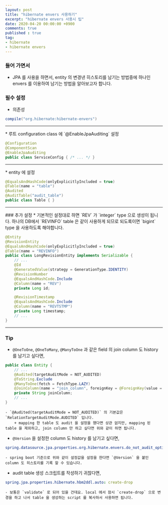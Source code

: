```yaml
---
layout: post
title: "hibernate envers 사용하기"
excerpt: "hibernate envers 사용시 팁"
date: 2020-04-20 00:00:00 +0900
comments: true
published : true
tag:
- hibernate
- hibernate envers
---
```

### 들어 가면서
* JPA 를 사용을 하면서, entity 의 변경낸 히스토리를 남기는 방법중에 하나인 envers 를 이용하여 남기는 방법을 알아보고자 합니다.

### 필수 설정
* 의존성

```gradle
compile("org.hibernate:hibernate-envers")
```
<hr/>
* 루트 configuration class 에 `@EnableJpaAuditing` 설정 

```java
@Configuration
@ComponentScan
@EnableJpaAuditing
public class ServiceConfig { /* ... */ }
```
<hr/>
* entity 에 설정

```java
@EqualsAndHashCode(onlyExplicitlyIncluded = true)
@Table(name = "table")
@Audited
@AuditTable("audit_table")
public class Table { }
```
<hr/>
### 추가 설정
* 기본적인 설정대로 하면 `REV` 가 `integer` type 으로 생성이 됩니다. 하나의 DB에서 `REVINFO` table 은 같이 사용하게 되므로 되도록이면 `bigint` type 을 사용하도록 해야합니다.

```java
@Entity
@RevisionEntity
@EqualsAndHashCode(onlyExplicitlyIncluded = true)
@Table(name = "REVINFO")
public class LongRevisionEntity implements Serializable {
    // ...
    @Id
    @GeneratedValue(strategy = GenerationType.IDENTITY)
    @RevisionNumber
    @EqualsAndHashCode.Include
    @Column(name = "REV")
    private Long id;

    @RevisionTimestamp
    @EqualsAndHashCode.Include
    @Column(name = "REVTSTMP")
    private Long timestamp;
    // ...
}
``` 
<hr/>

### Tip
* `@OneToOne`, `@OneToMany`, `@ManyToOne` 과 같은 field 의 join column 도 history 를 남기고 싶다면, 
```java
public class Entity {
    // ...
    @Audited(targetAuditMode = NOT_AUDITED)
    @ToString.Exclude
    @ManyToOne(fetch = FetchType.LAZY)
    @JoinColumn(name = "join_column", foreignKey = @ForeignKey(value = ConstraintMode.NO_CONSTRAINT))
    private String joinColumn;
    // ...
}
```
    - `@Audited(targetAuditMode = NOT_AUDITED)` 의 기본값은 `RelationTargetAuditMode.AUDITED` 입니다. 
        + mapping 한 table 도 audit 을 설정을 했다면 상관 없지만, mapping 된 table 을 제외하고, join column 만 하고 싶다면 위와 같이 하면 됩니다.

* `@Version` 을 설정한 column 도 history 를 남기고 싶다면,
``` yaml
spring.datasource.jpa.properties.org.hibernate.envers.do_not_audit_optimistic_locking_field: false
```
    - spring boot 기준으로 위와 같이 설정값을 설정을 한다면 `@Version` 을 붙인 column 도 히스토리를 기록 할 수 있습니다.

* audit table 생성 스크립트를 작성하기 귀찮다면,
``` yaml
spring.jpa.properties.hibernate.hbm2ddl.auto: create-drop
```
    - 보통은 `validate` 로 되어 있을 건데요. local 에서 잠시 `create-drop` 으로 변경을 하고 나서 table 을 생성하는 script 를 복사하서 사용하면 됩니다. 
